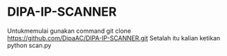 # DIPA-IP-SCANNER

Untukmemulai gunakan command
git clone https://github.com/DipaAC/DIPA-IP-SCANNER.git
Setalah itu kalian ketikan
python scan.py
